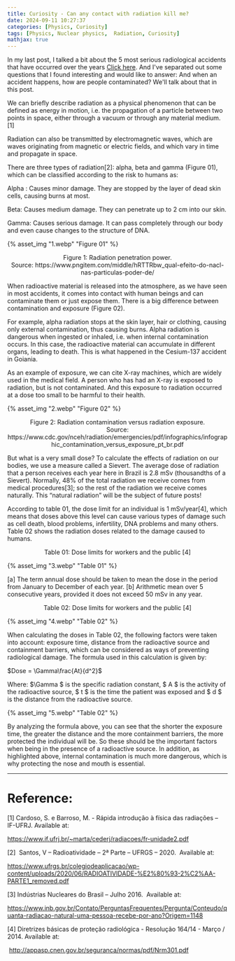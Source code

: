 ```yaml
---
title: Curiosity - Can any contact with radiation kill me?
date: 2024-09-11 10:27:37
categories: [Physics, Curiosity]
tags: [Physics, Nuclear physics,  Radiation, Curiosity]
mathjax: true
---
```


In my last post, I talked a bit about the 5 most serious radiological accidents that have occurred over the years [Click here](https://scientistsnotes.github.io/2024/09/11/post-12/). And I've separated out some questions that I found interesting and would like to answer: And when an accident happens, how are people contaminated?  We'll talk about that in this post.

We can briefly describe radiation as a physical phenomenon that can be defined as energy in motion, i.e. the propagation of a particle between two points in space, either through a vacuum or through any material medium. [1]

Radiation can also be transmitted by electromagnetic waves, which are waves originating from magnetic or electric fields, and which vary in time and propagate in space.

There are three types of radiation[2]: alpha, beta and gamma (Figure 01), which can be classified according to the risk to humans as:

Alpha : Causes minor damage.  They are stopped by the layer of dead skin cells, causing burns at most.

Beta: Causes medium damage.  They can penetrate up to 2 cm into our skin.

Gamma: Causes serious damage.  It can pass completely through our body and even cause changes to the structure of DNA.

{% asset_img "1.webp" "Figure 01" %}
<p style="text-align: center;">
  Figure 1: Radiation penetration power.  <br>
  Source: https://www.pngitem.com/middle/hRTTRbw_qual-efeito-do-nacl-nas-particulas-poder-de/  </p>


When radioactive material is released into the atmosphere, as we have seen in most accidents, it comes into contact with human beings and can contaminate them or just expose them.  There is a big difference between contamination and exposure (Figure 02).

For example, alpha radiation stops at the skin layer, hair or clothing, causing only external contamination, thus causing burns. Alpha radiation is dangerous when ingested or inhaled, i.e. when internal contamination occurs.  In this case, the radioactive material can accumulate in different organs, leading to death.  This is what happened in the Cesium-137 accident in Goiania.

As an example of exposure, we can cite X-ray machines, which are widely used in the medical field. A person who has had an X-ray is exposed to radiation, but is not contaminated. And this exposure to radiation occurred at a dose too small to be harmful to their health.

{% asset_img "2.webp" "Figure 02" %}
<p style="text-align: center;">
  Figure 2: Radiation contamination versus radiation exposure.  <br>
  Source: https://www.cdc.gov/nceh/radiation/emergencies/pdf/infographics/infographic_contamination_versus_exposure_pt_br.pdf </p>

But what is a very small dose? To calculate the effects of radiation on our bodies, we use a measure called a Sievert.  The average dose of radiation that a person receives each year here in Brazil is 2.8 mSv (thousandths of a Sievert). Normally, 48% of the total radiation we receive comes from medical procedures[3]; so the rest of the radiation we receive comes naturally. This “natural radiation” will be the subject of future posts!

 According to table 01, the dose limit for an individual is 1 mSv/year[4], which means that doses above this level can cause various types of damage such as cell death, blood problems, infertility, DNA problems and many others.  Table 02 shows the radiation doses related to the damage caused to humans.


<p style="text-align: center;">
  Table 01: Dose limits for workers and the public [4]</p>
{% asset_img "3.webp" "Table 01" %}

[a] The term annual dose should be taken to mean the dose in the period from January to December of each year. [b] Arithmetic mean over 5 consecutive years, provided it does not exceed 50 mSv in any year.

<p style="text-align: center;">
  Table 02: Dose limits for workers and the public [4]</p>
{% asset_img "4.webp" "Table 02" %}

When calculating the doses in Table 02, the following factors were taken into account: exposure time, distance from the radioactive source and containment barriers, which can be considered as ways of preventing radiological damage.  The formula used in this calculation is given by:

$Dose = \Gamma\frac{At}{d^2}$

Where: $\Gamma $ is the specific radiation constant, $ A $ is the activity of the radioactive source, $ t $ is the time the patient was exposed and $ d $ is the distance from the radioactive source.

{% asset_img "5.webp" "Table 02" %}

By analyzing the formula above, you can see that the shorter the exposure time, the greater the distance and the more containment barriers, the more protected the individual will be. So these should be the important factors when being in the presence of a radioactive source. In addition, as highlighted above, internal contamination is much more dangerous, which is why protecting the nose and mouth is essential.

---
# Reference:

[1] Cardoso, S. e Barroso, M. - Rápida introdução à física das radiações – IF-UFRJ. Available at:

https://www.if.ufrj.br/~marta/cederj/radiacoes/fr-unidade2.pdf

[2]  Santos, V – Radioatividade – 2ª Parte – UFRGS – 2020.  Available at:

https://www.ufrgs.br/colegiodeaplicacao/wp-content/uploads/2020/06/RADIOATIVIDADE-%E2%80%93-2%C2%AA-PARTE1_removed.pdf

[3] Indústrias Nucleares do Brasil – Julho 2016.  Available at:

https://www.inb.gov.br/Contato/PerguntasFrequentes/Pergunta/Conteudo/quanta-radiacao-natural-uma-pessoa-recebe-por-ano?Origem=1148

[4] Diretrizes básicas de proteção radiológica - Resolução 164/14 - Março / 2014. Available at:

 http://appasp.cnen.gov.br/seguranca/normas/pdf/Nrm301.pdf